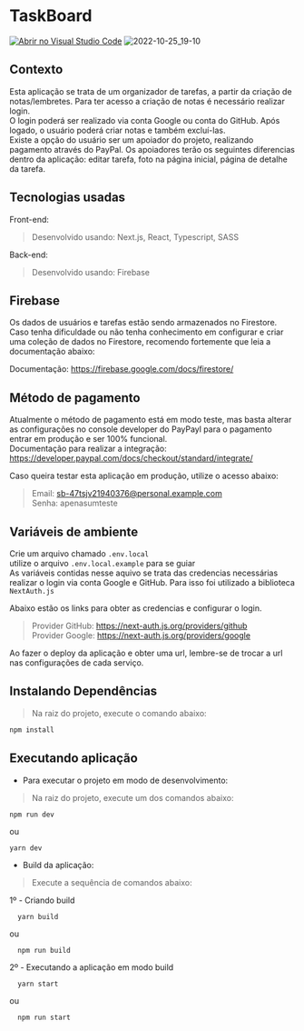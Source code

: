 # TaskBoard
[![Abrir no Visual Studio Code](https://open.vscode.dev/badges/open-in-vscode.svg)](https://open.vscode.dev/DanielSCustodio/TasksBoard)
![2022-10-25_19-10](https://user-images.githubusercontent.com/29557187/197891812-cfa8eee3-bc11-4b5c-8b57-43b6b56c72df.png)


## Contexto
Esta aplicação se trata de um organizador de tarefas, a partir da criação de notas/lembretes. Para ter acesso a criação de notas é necessário realizar login. <br>
O login poderá ser realizado via conta Google ou conta do GitHub. Após logado, o usuário poderá criar notas e também excluí-las. <br>
Existe a opção do usuário ser um apoiador do projeto, realizando pagamento através do PayPal. Os apoiadores terão os seguintes diferencias dentro da aplicação: editar tarefa, foto na página inicial, página de detalhe da tarefa.

## Tecnologias usadas

Front-end:
> Desenvolvido usando: Next.js, React, Typescript, SASS

Back-end:
> Desenvolvido usando: Firebase

## Firebase
Os dados de usuários e tarefas estão sendo armazenados no Firestore. Caso tenha dificuldade ou não tenha conhecimento em configurar e criar uma coleção de dados no Firestore, recomendo fortemente que leia a documentação abaixo:

Documentação: https://firebase.google.com/docs/firestore/

## Método de pagamento
Atualmente o método de pagamento está em modo teste, mas basta alterar as configurações no console developer do PayPayl para o pagamento entrar em produção e ser 100% funcional.<br>
Documentação para realizar a integração: https://developer.paypal.com/docs/checkout/standard/integrate/

Caso queira testar esta aplicação em produção, utilize o acesso abaixo:
> Email: sb-47tsjv21940376@personal.example.com<br>
> Senha: apenasumteste

## Variáveis de ambiente
Crie um arquivo chamado ``.env.local`` <br>
utilize o arquivo ``.env.local.example`` para se guiar <br>
As variáveis contidas nesse aquivo se trata das credencias necessárias realizar o login via conta Google e GitHub. Para isso foi utilizado a biblioteca `NextAuth.js` <br>

Abaixo estão os links para obter as credencias e configurar o login.

> Provider GitHub: https://next-auth.js.org/providers/github <br>
> Provider Google: https://next-auth.js.org/providers/google

Ao fazer o deploy da aplicação e obter uma url, lembre-se de trocar a url nas configurações de cada serviço.

## Instalando Dependências

> Na raiz do projeto, execute o comando abaixo:
```bash
npm install
``` 

## Executando aplicação

* Para executar o projeto em modo de desenvolvimento:
>  Na raiz do projeto, execute um dos comandos abaixo:
  ```
  npm run dev
  ```
  ou 

  ```
  yarn dev
  ```
* Build da aplicação:
> Execute a sequência de comandos abaixo:

 1º - Criando build

  ```
    yarn build
  ```
  ou
  ```
    npm run build
  ```
  2º - Executando a  aplicação em modo build
  ```
    yarn start
  ```
  ou
  ```
    npm run start
  ```
